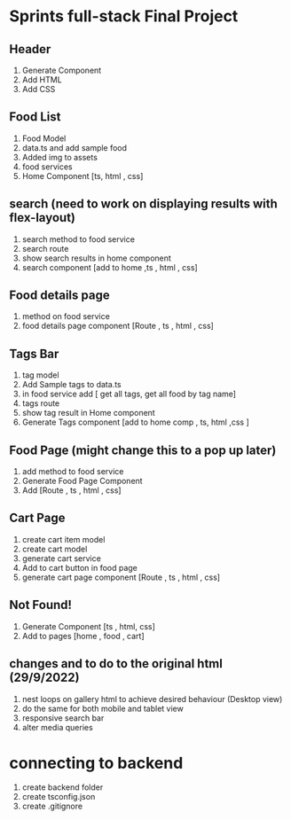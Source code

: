 # Sprints full-stack Final Project

## Header

1. Generate Component
2. Add HTML
3. Add CSS

## Food List

1. Food Model
2. data.ts and add sample food
3. Added img to assets
4. food services
5. Home Component [ts, html , css]

## search (need to work on displaying results with flex-layout)

1. search method to food service
2. search route
3. show search results in home component
4. search component [add to home ,ts , html , css]

## Food details page

1. method on food service
2. food details page component [Route , ts , html , css]

## Tags Bar

1. tag model
2. Add Sample tags to data.ts
3. in food service add [ get all tags, get all food by tag name]
4. tags route
5. show tag result in Home component
6. Generate Tags component [add to home comp , ts, html ,css ]

## Food Page (might change this to a pop up later)

1. add method to food service
2. Generate Food Page Component
3. Add [Route , ts , html , css]

## Cart Page

1. create cart item model
2. create cart model
3. generate cart service
4. Add to cart button in food page
5. generate cart page component [Route , ts , html , css]

## Not Found!

1. Generate Component [ts , html, css]
2. Add to pages [home , food , cart]

## changes and to do to the original html (29/9/2022)

1. nest loops on gallery html to achieve desired behaviour (Desktop view)
2. do the same for both mobile and tablet view
3. responsive search bar
4. alter media queries

# connecting to backend

1. create backend folder
2. create tsconfig.json
3. create .gitignore
